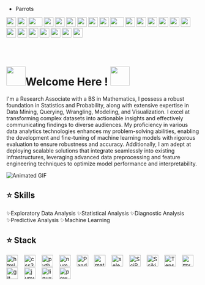 
- Parrots
<div align="">
    <img src="https://cultofthepartyparrot.com/parrots/hd/githubparrot.gif" width="25" height="25"/>
    <img src="https://cultofthepartyparrot.com/flags/hd/iranparrot.gif" width="25" height="25"/>
    <img src="https://cultofthepartyparrot.com/parrots/asyncparrot.gif" width="36" height="25"/>
    <img src="https://cultofthepartyparrot.com/parrots/hd/60fpsparrot.gif" width="25" height="25"/>
    <img src="https://cultofthepartyparrot.com/parrots/hd/jumpingparrot.gif" width="25" height="25"/>
    <img src="https://cultofthepartyparrot.com/parrots/hd/opensourceparrot.gif" width="25" height="25"/>
    <img src="https://cultofthepartyparrot.com/parrots/hd/dealwithitnowparrot.gif" width="25" height="25"/>
    <img src="https://cultofthepartyparrot.com/parrots/hd/hypnoparrotlight.gif" width="25" height="25"/>
    <img src="https://cultofthepartyparrot.com/parrots/databaseparrot.gif" width="25" height="25"/>
    <img src="https://cultofthepartyparrot.com/parrots/fixparrot.gif" width="36" height="25"/>
    <img src="https://cultofthepartyparrot.com/parrots/hd/laptop_parrot.gif" width="25" height="25"/>
    <img src="https://cultofthepartyparrot.com/parrots/hd/spinningparrot.gif" width="25" height="25"/>
    <img src="https://cultofthepartyparrot.com/parrots/hd/levitationparrot.gif" width="25" height="25"/>
    <img src="https://cultofthepartyparrot.com/parrots/hd/meldparrot.gif" width="25" height="25"/>
    <img src="https://cultofthepartyparrot.com/parrots/slomoparrot.gif" width="25" height="25"/>
    <img src="https://cultofthepartyparrot.com/parrots/hd/moonwalkingparrot.gif" width="25" height="25"/>
    <img src="https://cultofthepartyparrot.com/parrots/hd/stableparrot.gif" width="25" height="25"/>
    <img src="https://cultofthepartyparrot.com/parrots/hd/scienceparrot.gif" width="25" height="25"/>
    <img src="https://cultofthepartyparrot.com/parrots/hd/pirateparrot.gif" width="25" height="25"/>
    <img src="https://cultofthepartyparrot.com/parrots/hd/footballparrot.gif" width="25" height="25"/>
    <img src="https://cultofthepartyparrot.com/parrots/hd/illuminatiparrot.gif" width="25" height="25"/>
    <img src="https://cultofthepartyparrot.com/parrots/hd/hypnoparrotdark.gif" width="25" height="25"/>
    <img src="https://cultofthepartyparrot.com/parrots/hd/mustacheparrot.gif" width="25" height="25"/>
</div>
<br><br>


# <img src="https://user-images.githubusercontent.com/74038190/213844263-a8897a51-32f4-4b3b-b5c2-e1528b89f6f3.png" width="50px" />Welcome Here !  <img src="https://user-images.githubusercontent.com/74038190/213844263-a8897a51-32f4-4b3b-b5c2-e1528b89f6f3.png" width="50px" />

I'm a Research Associate with a BS in Mathematics, I possess a robust foundation in Statistics and Probability, along with extensive expertise in Data Mining, Querying, Wrangling, Modeling, and Visualization. I excel at transforming complex datasets into actionable insights and effectively communicating findings to diverse audiences. My proficiency in various data analytics technologies enhances my problem-solving abilities, enabling the development and fine-tuning of machine learning models with rigorous evaluation to ensure robustness and accuracy. Additionally, I am adept at deploying scalable solutions that integrate seamlessly into existing infrastructures, leveraging advanced data preprocessing and feature engineering techniques to optimize model performance and interpretability.



![Animated GIF](https://user-images.githubusercontent.com/74038190/216644497-1951db19-8f3d-4e44-ac08-8e9d7e0d94a7.gif)









## ⭐️ Skills
✨Exploratory Data Analysis ✨Statistical Analysis ✨Diagnostic Analysis ✨Predictive Analysis ✨Machine Learning

## ⭐️ Stack
<div align="left">
  <img src="https://cdn.jsdelivr.net/gh/devicons/devicon/icons/html5/html5-original.svg" height="30" alt="html5 logo" />
    <img width="8" />
  <img src="https://cdn.jsdelivr.net/gh/devicons/devicon/icons/css3/css3-original.svg" height="30" alt="css3 logo" />
    <img width="8" />
  <img src="https://cdn.jsdelivr.net/gh/devicons/devicon/icons/python/python-original.svg" height="30" alt="python logo" />
    <img width="8" />
  <img src="https://cdn.jsdelivr.net/gh/devicons/devicon/icons/numpy/numpy-original.svg" height="30" alt="numpy logo" />
    <img width="8" />
  <img src="https://pandas.pydata.org/static/img/pandas_mark.svg" height="30" alt="Pandas logo" />
    <img width="8" />
  <img src="https://cdn.jsdelivr.net/gh/devicons/devicon/icons/matlab/matlab-original.svg" height="30" alt="matlab logo" />
    <img width="8" />
  <img src="https://cdn.jsdelivr.net/gh/devicons/devicon/icons/selenium/selenium-original.svg" height="30" alt="selenium logo" />
    <img width="8" />
  <img src="https://upload.wikimedia.org/wikipedia/commons/b/b2/SCIPY_2.svg" height="30" alt="SciPy logo" />
    <img width="8" />
  <img src="https://upload.wikimedia.org/wikipedia/commons/0/05/Scikit_learn_logo_small.svg" height="30" alt="Scikit-Learn logo" />
    <img width="8" />
  <img src="https://upload.wikimedia.org/wikipedia/commons/2/2d/Tensorflow_logo.svg" height="30" alt="TensorFlow logo" />
    <img width="8" />
   <img src="https://cdn.jsdelivr.net/gh/devicons/devicon/icons/mysql/mysql-original.svg" height="30" alt="mysql logo" />
    <img width="8" />
  <img src="https://cdn.jsdelivr.net/gh/devicons/devicon/icons/git/git-original.svg" height="30" alt="git logo" />
    <img width="8" /> 
  <img src="https://cdn.jsdelivr.net/gh/devicons/devicon/icons/jupyter/jupyter-original.svg" height="30" alt="jupyter logo" />
    <img width="8" /> 
  <img src="https://cdn.jsdelivr.net/gh/devicons/devicon/icons/linux/linux-original.svg" height="30" alt="linux logo" />
    <img width="8" />
    <img src="https://upload.wikimedia.org/wikipedia/commons/c/cf/New_Power_BI_Logo.svg" height="30" alt="powerbi logo" />
    <img width="8" />
</div>






